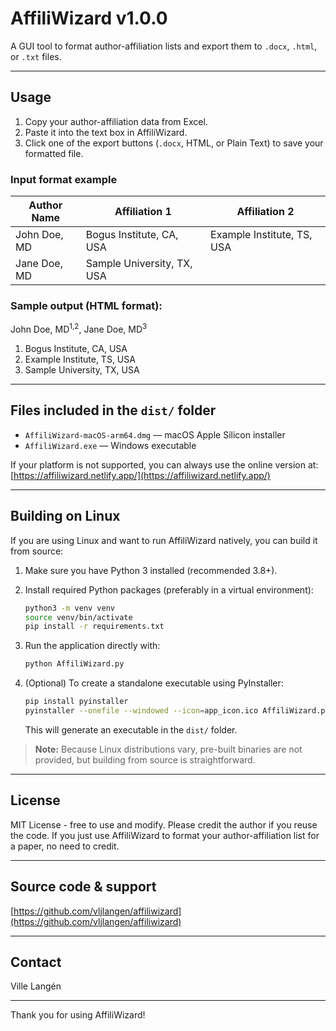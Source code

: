 # AffiliWizard v1.0.0

A GUI tool to format author-affiliation lists and export them to `.docx`, `.html`, or `.txt` files.

---

## Usage

1. Copy your author-affiliation data from Excel.  
2. Paste it into the text box in AffiliWizard.  
3. Click one of the export buttons (`.docx`, HTML, or Plain Text) to save your formatted file.

### Input format example

| Author Name  | Affiliation 1               | Affiliation 2               |
|--------------|-----------------------------|-----------------------------|
| John Doe, MD | Bogus Institute, CA, USA    | Example Institute, TS, USA  |
| Jane Doe, MD | Sample University, TX, USA  |                             |


### Sample output (HTML format):

John Doe, MD<sup>1,2</sup>, Jane Doe, MD<sup>3</sup>

1. Bogus Institute, CA, USA  
2. Example Institute, TS, USA  
3. Sample University, TX, USA

---

## Files included in the `dist/` folder

- `AffiliWizard-macOS-arm64.dmg` — macOS Apple Silicon installer  
- `AffiliWizard.exe` — Windows executable  

If your platform is not supported, you can always use the online version at:  
[https://affiliwizard.netlify.app/](https://affiliwizard.netlify.app/)

---

## Building on Linux

If you are using Linux and want to run AffiliWizard natively, you can build it from source:

1. Make sure you have Python 3 installed (recommended 3.8+).  
2. Install required Python packages (preferably in a virtual environment):

   ```bash
   python3 -m venv venv
   source venv/bin/activate
   pip install -r requirements.txt
   ```

3. Run the application directly with:

   ```bash
   python AffiliWizard.py
   ```

4. (Optional) To create a standalone executable using PyInstaller:

   ```bash
   pip install pyinstaller
   pyinstaller --onefile --windowed --icon=app_icon.ico AffiliWizard.py
   ```

   This will generate an executable in the `dist/` folder.

> **Note:** Because Linux distributions vary, pre-built binaries are not provided, but building from source is straightforward.

---

## License

MIT License - free to use and modify. Please credit the author if you reuse the code.
If you just use AffiliWizard to format your author-affiliation list for a paper, no need to credit.

---

## Source code & support

[https://github.com/vljlangen/affiliwizard](https://github.com/vljlangen/affiliwizard)

---

## Contact

Ville Langén

---

Thank you for using AffiliWizard!
